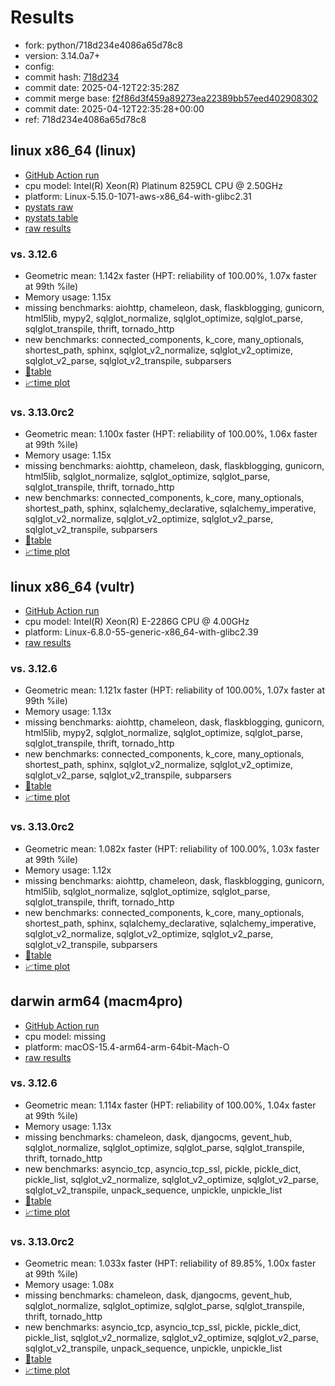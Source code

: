 # Results

- fork: python/718d234e4086a65d78c8
- version: 3.14.0a7+
- config: 
- commit hash: [718d234](https://github.com/python/cpython/commit/718d234)
- commit date: 2025-04-12T22:35:28Z
- commit merge base: [f2f86d3f459a89273ea22389bb57eed402908302](https://github.com/python/cpython/commit/f2f86d3f459a89273ea22389bb57eed402908302)
- commit date: 2025-04-12T22:35:28+00:00
- ref: 718d234e4086a65d78c8

## linux x86_64 (linux)

- [GitHub Action run](https://github.com/facebookexperimental/free-threading-benchmarking/actions/runs/14424572441)
- cpu model: Intel(R) Xeon(R) Platinum 8259CL CPU @ 2.50GHz
- platform: Linux-5.15.0-1071-aws-x86_64-with-glibc2.31
- [pystats raw](bm-20250412-linux-x86_64-python-718d234e4086a65d78c8-3.14.0a7%2B-718d234-pystats.json)
- [pystats table](bm-20250412-linux-x86_64-python-718d234e4086a65d78c8-3.14.0a7%2B-718d234-pystats.md)
- [raw results](bm-20250412-linux-x86_64-python-718d234e4086a65d78c8-3.14.0a7%2B-718d234.json)

### vs. 3.12.6

- Geometric mean: 1.142x faster (HPT: reliability of 100.00%, 1.07x faster at 99th %ile)
- Memory usage: 1.15x
- missing benchmarks: aiohttp, chameleon, dask, flaskblogging, gunicorn, html5lib, mypy2, sqlglot_normalize, sqlglot_optimize, sqlglot_parse, sqlglot_transpile, thrift, tornado_http
- new benchmarks: connected_components, k_core, many_optionals, shortest_path, sphinx, sqlglot_v2_normalize, sqlglot_v2_optimize, sqlglot_v2_parse, sqlglot_v2_transpile, subparsers
- [📄table](bm-20250412-linux-x86_64-python-718d234e4086a65d78c8-3.14.0a7%2B-718d234-vs-3.12.6.md)
- [📈time plot](bm-20250412-linux-x86_64-python-718d234e4086a65d78c8-3.14.0a7%2B-718d234-vs-3.12.6.svg)

### vs. 3.13.0rc2

- Geometric mean: 1.100x faster (HPT: reliability of 100.00%, 1.06x faster at 99th %ile)
- Memory usage: 1.15x
- missing benchmarks: aiohttp, chameleon, dask, flaskblogging, gunicorn, html5lib, sqlglot_normalize, sqlglot_optimize, sqlglot_parse, sqlglot_transpile, thrift, tornado_http
- new benchmarks: connected_components, k_core, many_optionals, shortest_path, sphinx, sqlalchemy_declarative, sqlalchemy_imperative, sqlglot_v2_normalize, sqlglot_v2_optimize, sqlglot_v2_parse, sqlglot_v2_transpile, subparsers
- [📄table](bm-20250412-linux-x86_64-python-718d234e4086a65d78c8-3.14.0a7%2B-718d234-vs-3.13.0rc2.md)
- [📈time plot](bm-20250412-linux-x86_64-python-718d234e4086a65d78c8-3.14.0a7%2B-718d234-vs-3.13.0rc2.svg)

## linux x86_64 (vultr)

- [GitHub Action run](https://github.com/facebookexperimental/free-threading-benchmarking/actions/runs/14424572441)
- cpu model: Intel(R) Xeon(R) E-2286G CPU @ 4.00GHz
- platform: Linux-6.8.0-55-generic-x86_64-with-glibc2.39
- [raw results](bm-20250412-vultr-x86_64-python-718d234e4086a65d78c8-3.14.0a7%2B-718d234.json)

### vs. 3.12.6

- Geometric mean: 1.121x faster (HPT: reliability of 100.00%, 1.07x faster at 99th %ile)
- Memory usage: 1.13x
- missing benchmarks: aiohttp, chameleon, dask, flaskblogging, gunicorn, html5lib, mypy2, sqlglot_normalize, sqlglot_optimize, sqlglot_parse, sqlglot_transpile, thrift, tornado_http
- new benchmarks: connected_components, k_core, many_optionals, shortest_path, sphinx, sqlglot_v2_normalize, sqlglot_v2_optimize, sqlglot_v2_parse, sqlglot_v2_transpile, subparsers
- [📄table](bm-20250412-vultr-x86_64-python-718d234e4086a65d78c8-3.14.0a7%2B-718d234-vs-3.12.6.md)
- [📈time plot](bm-20250412-vultr-x86_64-python-718d234e4086a65d78c8-3.14.0a7%2B-718d234-vs-3.12.6.svg)

### vs. 3.13.0rc2

- Geometric mean: 1.082x faster (HPT: reliability of 100.00%, 1.03x faster at 99th %ile)
- Memory usage: 1.12x
- missing benchmarks: aiohttp, chameleon, dask, flaskblogging, gunicorn, html5lib, sqlglot_normalize, sqlglot_optimize, sqlglot_parse, sqlglot_transpile, thrift, tornado_http
- new benchmarks: connected_components, k_core, many_optionals, shortest_path, sphinx, sqlalchemy_declarative, sqlalchemy_imperative, sqlglot_v2_normalize, sqlglot_v2_optimize, sqlglot_v2_parse, sqlglot_v2_transpile, subparsers
- [📄table](bm-20250412-vultr-x86_64-python-718d234e4086a65d78c8-3.14.0a7%2B-718d234-vs-3.13.0rc2.md)
- [📈time plot](bm-20250412-vultr-x86_64-python-718d234e4086a65d78c8-3.14.0a7%2B-718d234-vs-3.13.0rc2.svg)

## darwin arm64 (macm4pro)

- [GitHub Action run](https://github.com/facebookexperimental/free-threading-benchmarking/actions/runs/14424572441)
- cpu model: missing
- platform: macOS-15.4-arm64-arm-64bit-Mach-O
- [raw results](bm-20250412-macm4pro-arm64-python-718d234e4086a65d78c8-3.14.0a7%2B-718d234.json)

### vs. 3.12.6

- Geometric mean: 1.114x faster (HPT: reliability of 100.00%, 1.04x faster at 99th %ile)
- Memory usage: 1.13x
- missing benchmarks: chameleon, dask, djangocms, gevent_hub, sqlglot_normalize, sqlglot_optimize, sqlglot_parse, sqlglot_transpile, thrift, tornado_http
- new benchmarks: asyncio_tcp, asyncio_tcp_ssl, pickle, pickle_dict, pickle_list, sqlglot_v2_normalize, sqlglot_v2_optimize, sqlglot_v2_parse, sqlglot_v2_transpile, unpack_sequence, unpickle, unpickle_list
- [📄table](bm-20250412-macm4pro-arm64-python-718d234e4086a65d78c8-3.14.0a7%2B-718d234-vs-3.12.6.md)
- [📈time plot](bm-20250412-macm4pro-arm64-python-718d234e4086a65d78c8-3.14.0a7%2B-718d234-vs-3.12.6.svg)

### vs. 3.13.0rc2

- Geometric mean: 1.033x faster (HPT: reliability of 89.85%, 1.00x faster at 99th %ile)
- Memory usage: 1.08x
- missing benchmarks: chameleon, dask, djangocms, gevent_hub, sqlglot_normalize, sqlglot_optimize, sqlglot_parse, sqlglot_transpile, thrift, tornado_http
- new benchmarks: asyncio_tcp, asyncio_tcp_ssl, pickle, pickle_dict, pickle_list, sqlglot_v2_normalize, sqlglot_v2_optimize, sqlglot_v2_parse, sqlglot_v2_transpile, unpack_sequence, unpickle, unpickle_list
- [📄table](bm-20250412-macm4pro-arm64-python-718d234e4086a65d78c8-3.14.0a7%2B-718d234-vs-3.13.0rc2.md)
- [📈time plot](bm-20250412-macm4pro-arm64-python-718d234e4086a65d78c8-3.14.0a7%2B-718d234-vs-3.13.0rc2.svg)

